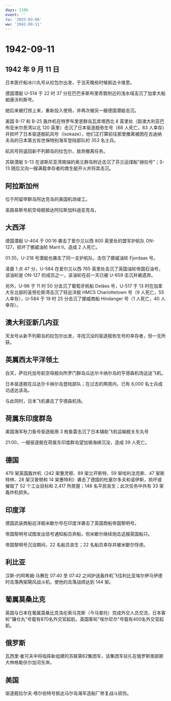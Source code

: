 ```yaml
---
days: 1106
event: ''
ru: '2025-03-06'
ww: '1942-09-11'
---
```


# 1942-09-11

## 1942 年 9 月 11 日

日本医疗船冰川丸号从拉包尔出发，于当天晚些时候抵达卡维恩。

德国潜艇 U-514 于 22 时 37
分在巴巴多斯布里奇敦附近的浅水域击沉了加拿大船舶康沃利斯号。

她后来被打捞上来，重新投入使用，并再次被另一艘德国潜艇击沉。

美国 B-17 和 B-25 轰炸机在特罗布里恩群岛瓦库塔西北 8
英里处（距澳大利亚巴布亚米尔恩湾以北 120
英里）击沉了日本驱逐舰弥生号（68 人死亡，83
人幸存）并损坏了日本驱逐舰矶风号（Isokaze），他们正打算前往那里撤离被困在古迪纳夫岛的日本第五佐世保特别海军登陆部队的
353 名士兵。

矶风号将返回新不列颠岛的拉包尔，放弃撤离任务。

苏联潜艇 S-13
在波斯尼亚湾南端的奥兰群岛附近击沉了芬兰运煤船"赫拉号"；S-13
随后又向一艘满载幸存者的救生艇开火并将其击沉。

## 阿拉斯加州

位于阿留申群岛阿达克岛的美国机场竣工。

圣路易斯号航空母舰抵达阿拉斯加科迪亚克岛，

## 大西洋

德国潜艇 U-404 于 00:16 袭击了爱尔兰以西 800 英里处的盟军护航队
ON-127，损坏了挪威油轮 Marit II，造成 2 人死亡。

01:35，U-218 号潜艇也袭击了同一支护航队，击伤了挪威油轮 Fjordaas 号。

凌晨 1 点 47 分，U-584 在爱尔兰以西 765
英里处击沉了英国油轮帝国石油号，该油轮是 ON-127
的成员之一，该油轮在前一天已被 U-659 击沉并被遗弃。

另外，U-96 于 11 时 50 分击沉了葡萄牙帆船 Delães 号，U-517 于 13
时在加拿大东北部的圣劳伦斯湾击沉了轻巡洋舰 HMCS Charlottetown 号（9
人死亡，55 人幸存），U-584 于 19 时 25 分击沉了挪威商船 Hindanger 号（1
人死亡，40 人幸存）。

## 澳大利亚新几内亚

天龙号从新不列颠岛的拉包尔出发，寻找沉没的驱逐舰弥生号的幸存者，但一无所获。

## 英属西太平洋领土

白天，萨拉托加号航空母舰向所罗门群岛瓜达尔卡纳尔岛的亨德森机场运送飞机。

日本驱逐舰在瓜达尔卡纳尔岛登陆部队；在过去的两周内，已有 6,000
名士兵成功送达该岛。

与此同时，日本飞机袭击了亨德森机场。

## 荷属东印度群岛

美国海军秋刀鱼号驱逐舰用 3 枚鱼雷击沉了日本辅助飞机运输舰关东丸号

21:00，一艘驱逐舰在荷属东印度群岛望加锡海峡沉没，造成 39 人死亡。

## 德国

479 架英国轰炸机（242 架惠灵顿、89 架兰开斯特、59 架哈利法克斯、47
架斯特林、28 架汉普顿和 14
架惠特利）袭击了德国的杜塞尔多夫和诺伊斯，损坏或摧毁了 52 个工业目标和
2,417 所房屋；148 名平民丧生；此次任务中共有 33 架轰炸机损失。

## 印度洋

德国武装商船巡洋舰米歇尔号在印度洋袭击了英国商船帝国黎明号。

帝国黎明号试图发出信号通知船员弃船，但米歇尔继续炮击这艘英国船只。

帝国黎明号沉没期间，22 名船员丧生；22 名船员幸存并被米歇尔俘虏。

## 利比亚

汉斯-约阿希姆·马赛在 07:40 至 07:42
之间护送轰炸机飞往利比亚埃尔伊马伊德时击落两架飓风战斗机，使他的击落战绩达到
144 架。

## 葡属莫桑比克

英国与日本在葡属莫桑比克洛伦索马克斯（今马普托）完成外交人员交流，日本客轮"镰仓丸"号载有870名外交官起航，英国客轮"埃尔尼尔"号载有400名外交官起航。

## 俄罗斯

瓦西里·崔可夫中将指挥新组建的苏联第62集团军，该集团军驻扎在俄罗斯南部斯大林格勒伏尔加河东岸。

## 美国

驱逐舰拉尔夫·塔尔伯特号抵达马尔岛海军造船厂修复战斗损伤。